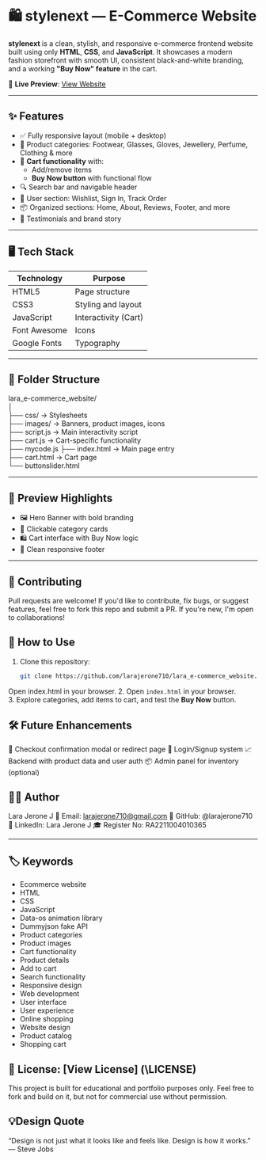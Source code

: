 # 🛍️ stylenext — E-Commerce Website

**stylenext** is a clean, stylish, and responsive e-commerce frontend website built using only **HTML**, **CSS**, and **JavaScript**. It showcases a modern fashion storefront with smooth UI, consistent black-and-white branding, and a working **"Buy Now" feature** in the cart.

🔗 **Live Preview**: [View Website](https://larajerone710.github.io/lara_e-commerce_website/)

---

## ✨ Features

- ✅ Fully responsive layout (mobile + desktop)
- 🎯 Product categories: Footwear, Glasses, Gloves, Jewellery, Perfume, Clothing & more
- 🛒 **Cart functionality** with:
  - Add/remove items
  - **Buy Now button** with functional flow
- 🔍 Search bar and navigable header
- 👤 User section: Wishlist, Sign In, Track Order
- 📦 Organized sections: Home, About, Reviews, Footer, and more
- 💬 Testimonials and brand story

---

## 🖥️ Tech Stack

| Technology | Purpose              |
|------------|----------------------|
| HTML5      | Page structure        |
| CSS3       | Styling and layout    |
| JavaScript | Interactivity (Cart)  |
| Font Awesome | Icons               |
| Google Fonts | Typography          |

---
## 📁 Folder Structure

lara_e-commerce_website/  
│  
├── css/ → Stylesheets  
├── images/ → Banners, product images, icons  
├── script.js → Main interactivity script  
├── cart.js → Cart-specific functionality  
├── mycode.js
├── index.html → Main page entry  
├── cart.html → Cart page  
└── buttonslider.html 


---

## 📸 Preview Highlights

- 🖼️ Hero Banner with bold branding
- 👟 Clickable category cards
- 🛍️ Cart interface with Buy Now logic
- 📱 Clean responsive footer

---

## 💬 Contributing
Pull requests are welcome! If you'd like to contribute, fix bugs, or suggest features, feel free to fork this repo and submit a PR. If you're new, I'm open to collaborations!

## 🚀 How to Use

1. Clone this repository:
   ```bash
   git clone https://github.com/larajerone710/lara_e-commerce_website.git
Open index.html in your browser.
2. Open `index.html` in your browser.  
3. Explore categories, add items to cart, and test the **Buy Now** button.

## 🛠️ Future Enhancements

🧾 Checkout confirmation modal or redirect page
🔐 Login/Signup system
📈 Backend with product data and user auth
📦 Admin panel for inventory (optional)

## 🙋‍♀️ Author
Lara Jerone J
📧 Email: larajerone710@gmail.com
🔗 GitHub: @larajerone710
🔗 LinkedIn: Lara Jerone J
🎓 Register No: RA2211004010365

---

## 🏷️ Keywords

- Ecommerce website  
- HTML  
- CSS  
- JavaScript  
- Data-os animation library  
- Dummyjson fake API  
- Product categories  
- Product images  
- Cart functionality  
- Product details  
- Add to cart  
- Search functionality  
- Responsive design  
- Web development  
- User interface  
- User experience  
- Online shopping  
- Website design  
- Product catalog  
- Shopping cart  

## 📜 License: [View License] (\LICENSE)

This project is built for educational and portfolio purposes only.
Feel free to fork and build on it, but not for commercial use without permission.




## 💡Design Quote

“Design is not just what it looks like and feels like. Design is how it works.” — Steve Jobs


